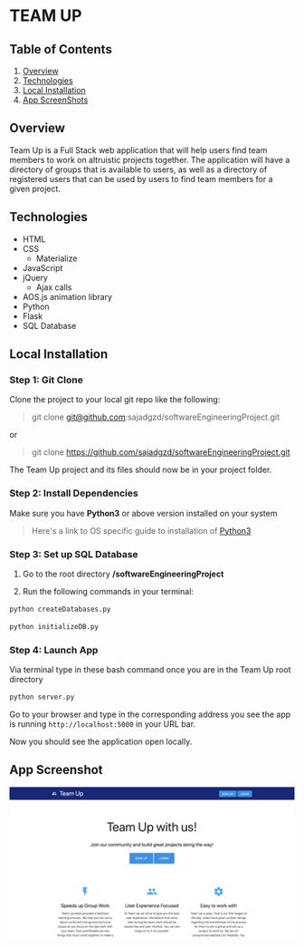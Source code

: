 # TEAM UP
## Table of Contents 
1. [Overview](#overview)
2. [Technologies](#technologies)
3. [Local Installation](#installation)
4. [App ScreenShots](#display)

<a name="overview"></a>
## Overview 
Team Up is a Full Stack web application that will help users find team members to work on
altruistic projects together. The application will have a directory of groups that is
available to users, as well as a directory of registered users that can be used by
users to find team members for a given project.

<a name="technologies"></a>
## Technologies
 * HTML
 * CSS
    * Materialize
 * JavaScript
 * jQuery
     * Ajax calls
 * AOS.js animation library
 * Python
 * Flask
 * SQL Database

<a name="installation"></a>
## Local Installation
### Step 1: Git Clone
Clone the project to your local git repo like the following:
> git clone git@github.com:sajadgzd/softwareEngineeringProject.git

or

> git clone https://github.com/sajadgzd/softwareEngineeringProject.git

The Team Up project and its files should now be in your project folder.

### Step 2: Install Dependencies

Make sure you have **Python3** or above version installed on your system

> Here's a link to OS specific guide to installation of [Python3](https://realpython.com/installing-python/)




### Step 3: Set up SQL Database

1. Go to the root directory **/softwareEngineeringProject**

2. Run the following commands in your terminal:

```python
python createDatabases.py
```

```python
python initializeDB.py
```


### Step 4: Launch App 
Via terminal type in these bash command once you are in the Team Up root directory

```python
python server.py
```


Go to your browser and type in the corresponding address you see the app is running `http://localhost:5000` in your URL bar.

Now you should see the application open locally.

<a name="display"></a>
## App Screenshot
<img src="/view/assets/images/landing.png">

